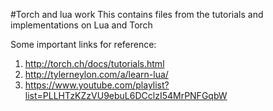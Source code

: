 #Torch and lua work
This contains files from the tutorials and implementations on Lua and Torch

Some important links for reference:
1. http://torch.ch/docs/tutorials.html
2. http://tylerneylon.com/a/learn-lua/
3. https://www.youtube.com/playlist?list=PLLHTzKZzVU9ebuL6DCclzI54MrPNFGqbW
